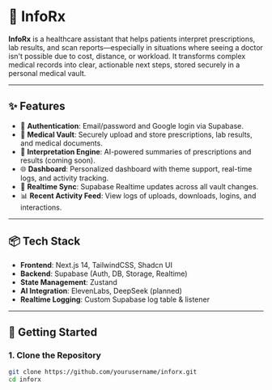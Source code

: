 # 🧠 InfoRx

**InfoRx** is a healthcare assistant that helps patients interpret prescriptions, lab results, and scan reports—especially in situations where seeing a doctor isn't possible due to cost, distance, or workload. It transforms complex medical records into clear, actionable next steps, stored securely in a personal medical vault.

---

## ✨ Features

- 🔐 **Authentication**: Email/password and Google login via Supabase.
- 📁 **Medical Vault**: Securely upload and store prescriptions, lab results, and medical documents.
- 🤖 **Interpretation Engine**: AI-powered summaries of prescriptions and results (coming soon).
- 🌐 **Dashboard**: Personalized dashboard with theme support, real-time logs, and activity tracking.
- 📡 **Realtime Sync**: Supabase Realtime updates across all vault changes.
- 📊 **Recent Activity Feed**: View logs of uploads, downloads, logins, and interactions.

---

## 📦 Tech Stack

- **Frontend**: Next.js 14, TailwindCSS, Shadcn UI
- **Backend**: Supabase (Auth, DB, Storage, Realtime)
- **State Management**: Zustand
- **AI Integration**: ElevenLabs, DeepSeek (planned)
- **Realtime Logging**: Custom Supabase log table & listener

---

## 🚀 Getting Started

### 1. Clone the Repository
```bash
git clone https://github.com/yourusername/inforx.git
cd inforx
